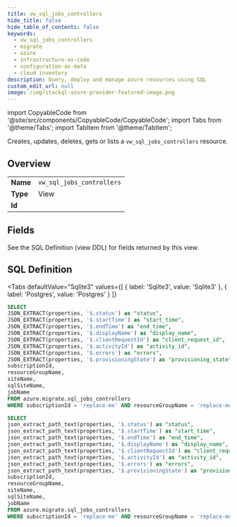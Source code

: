 ```yaml
--- 
title: vw_sql_jobs_controllers
hide_title: false
hide_table_of_contents: false
keywords:
  - vw_sql_jobs_controllers
  - migrate
  - azure
  - infrastructure-as-code
  - configuration-as-data
  - cloud inventory
description: Query, deploy and manage azure resources using SQL
custom_edit_url: null
image: /img/stackql-azure-provider-featured-image.png
---
```


import CopyableCode from '@site/src/components/CopyableCode/CopyableCode';
import Tabs from '@theme/Tabs';
import TabItem from '@theme/TabItem';

Creates, updates, deletes, gets or lists a <code>vw_sql_jobs_controllers</code> resource.

## Overview
<table><tbody>
<tr><td><b>Name</b></td><td><code>vw_sql_jobs_controllers</code></td></tr>
<tr><td><b>Type</b></td><td>View</td></tr>
<tr><td><b>Id</b></td><td><CopyableCode code="azure.migrate.vw_sql_jobs_controllers" /></td></tr>
</tbody></table>

## Fields

See the SQL Definition (view DDL) for fields returned by this view.

## SQL Definition

<Tabs
defaultValue="Sqlite3"
values={[
{ label: 'Sqlite3', value: 'Sqlite3' },
{ label: 'Postgres', value: 'Postgres' }
]}
>
<TabItem value="Sqlite3">

```sql
SELECT
JSON_EXTRACT(properties, '$.status') as "status",
JSON_EXTRACT(properties, '$.startTime') as "start_time",
JSON_EXTRACT(properties, '$.endTime') as "end_time",
JSON_EXTRACT(properties, '$.displayName') as "display_name",
JSON_EXTRACT(properties, '$.clientRequestId') as "client_request_id",
JSON_EXTRACT(properties, '$.activityId') as "activity_id",
JSON_EXTRACT(properties, '$.errors') as "errors",
JSON_EXTRACT(properties, '$.provisioningState') as "provisioning_state",
subscriptionId,
resourceGroupName,
siteName,
sqlSiteName,
jobName
FROM azure.migrate.sql_jobs_controllers
WHERE subscriptionId = 'replace-me' AND resourceGroupName = 'replace-me' AND siteName = 'replace-me' AND sqlSiteName = 'replace-me';
```

</TabItem>
<TabItem value="Postgres">

```sql
SELECT
json_extract_path_text(properties, '$.status') as "status",
json_extract_path_text(properties, '$.startTime') as "start_time",
json_extract_path_text(properties, '$.endTime') as "end_time",
json_extract_path_text(properties, '$.displayName') as "display_name",
json_extract_path_text(properties, '$.clientRequestId') as "client_request_id",
json_extract_path_text(properties, '$.activityId') as "activity_id",
json_extract_path_text(properties, '$.errors') as "errors",
json_extract_path_text(properties, '$.provisioningState') as "provisioning_state",
subscriptionId,
resourceGroupName,
siteName,
sqlSiteName,
jobName
FROM azure.migrate.sql_jobs_controllers
WHERE subscriptionId = 'replace-me' AND resourceGroupName = 'replace-me' AND siteName = 'replace-me' AND sqlSiteName = 'replace-me';
```

</TabItem>
</Tabs>

